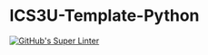 # ICS3U-Template-Python

[![GitHub's Super Linter](https://github.com/JacksonNaufal/ICS3U-Assignment-1-Python/workflows/GitHub's%20Super%20Linter/badge.svg)](https://github.com/JacksonNaufal/ICS3U-Assignment-1-Python/actions)
